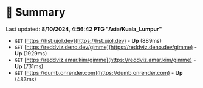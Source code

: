 # 📖 Summary
Last updated: **8/10/2024, 4:56:42 PTG "Asia/Kuala_Lumpur"**

- `GET` [https://hst.ujol.dev](https://hst.ujol.dev) - **Up** (889ms)
- `GET` [https://reddviz.deno.dev/gimme](https://reddviz.deno.dev/gimme) - **Up** (1929ms)
- `GET` [https://reddviz.amar.kim/gimme](https://reddviz.amar.kim/gimme) - **Up** (731ms)
- `GET` [https://dumb.onrender.com](https://dumb.onrender.com) - **Up** (483ms)
